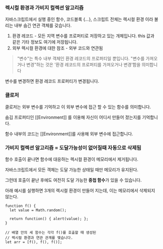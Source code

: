 ### 렉시컬 환경과 가비지 컬렉션 알고리즘
자바스크립트에서 실행 중인 함수, 코드블록 {...}, 스크립트 전체는 렉시컬 환경 이라 불리는 내부 숨긴 연관 객체를 갖습니다.

1. 환경 레코드 - 모든 지역 변수를 프로퍼티로 저장하고 있는 개체입니다. this 값과 같은 기타 정보도 여기에 저장됩니다.
2. 외부 렉시컬 환경에 대한 참조 - 외부 코드와 연관됨

> "변수"는 특수 내부 객체인 환경 레코드의 프로퍼티일 뿐입니다. "변수를 가져오거나 변경"하는 것은 '환경 레코드의 프로퍼티를 가져오거나 변경’함을 의미합니다

변수를 변경하면 환경 레코드 프로퍼티가 변경됩니다.

### 클로저
클로저는 외부 변수를 기억하고 이 외부 변수에 접근 할 수 있는 함수를 의미합니다.

숨김 프로퍼티인 [[Environment]] 를 이용해 자신이 어디서 만들어 졌는지를 기억합니다.

함수 내부의 코드는 [[Environment]]를 사용해 외부 변수에 접근합니다.

### 가비지 컬렉션 알고리즘 = 도달가능성이 없어질때 자동으로 삭제됨
함수 호출이 끝나면 함수에 대응하는 렉시컬 환경이 메모리에서 제거됩니다.

자바스크립트에서 모든 객체는 도달 가능한 상태일 때만 메모리가 유지된다.

그런데 호출이 끝난 후에도 여전히 도달 가능한 **중첩 함수**가 있을 수 있습니다.

아래 예시를 실행하면 3개의 렉시컬 환경이 만들어 지는데, 이는 메모리에서 삭제되지 않는다.

```
function f() {
  let value = Math.random();

  return function() { alert(value); };
}

// 배열 안의 세 함수는 각각 f()를 호출할 때 생성된
// 렉시컬 환경과 연관 관계를 맺습니다.
let arr = [f(), f(), f()];
```

